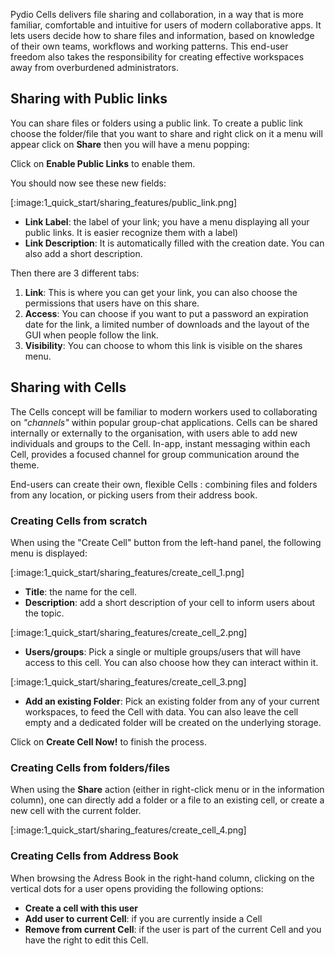 Pydio Cells delivers file sharing and collaboration, in a way that is more familiar, comfortable and intuitive for users of modern collaborative apps. It lets users decide how to share files and information, based on knowledge of their own teams, workflows and working patterns. This end-user freedom also takes the responsibility for creating effective workspaces away from overburdened administrators.

## Sharing with Public links

You can share files or folders using a public link. To create a public link choose the folder/file that you want to share and right click on it a menu will appear click on **Share** then you will have a menu popping:

Click on **Enable Public Links** to enable them.

You should now see these new fields:

[:image:1_quick_start/sharing_features/public_link.png]

- **Link Label**: the label of your link; you have a menu displaying all your public links. It is easier recognize them with a label)
- **Link Description**: It is automatically filled with the creation date. You can also add a short description.

Then there are 3 different tabs:

1. **Link**: This is where you can get your link, you can also choose the permissions that users have on this share.
1. **Access**: You can choose if you want to put a password an expiration date for the link, a limited number of downloads and the layout of the GUI when people follow the link.
1. **Visibility**: You can choose to whom this link is visible on the shares menu.

## Sharing with Cells

The Cells concept will be familiar to modern workers used to collaborating on _"channels"_ within popular group-chat applications. Cells can be shared internally or externally to the organisation, with users able to add new individuals and groups to the Cell. In-app, instant messaging within each Cell, provides a focused channel for group communication around the theme.

End-users can create their own, flexible Cells : combining files and folders from any location, or picking users from their address book.

### Creating Cells from scratch

When using the "Create Cell" button from the left-hand panel, the following menu is displayed:

[:image:1_quick_start/sharing_features/create_cell_1.png]

- **Title**: the name for the cell.
- **Description**: add a short description of your cell to inform users about the topic.

[:image:1_quick_start/sharing_features/create_cell_2.png]

- **Users/groups**: Pick a single or multiple groups/users that will have access to this cell. You can also choose how they can interact within it.

[:image:1_quick_start/sharing_features/create_cell_3.png]

- **Add an existing Folder**: Pick an existing folder from any of your current workspaces, to feed the Cell with data. You can also leave the cell empty and a dedicated folder will be created on the underlying storage.

Click on **Create Cell Now!** to finish the process.

### Creating Cells from folders/files

When using the **Share** action (either in right-click menu or in the information column), one can directly add a folder or a file to an existing cell, or create a new cell with the current folder.

[:image:1_quick_start/sharing_features/create_cell_4.png]

### Creating Cells from Address Book

When browsing the Adress Book in the right-hand column, clicking on the vertical dots for a user opens providing the following options:

- **Create a cell with this user**
- **Add user to current Cell**: if you are currently inside a Cell
- **Remove from current Cell**: if the user is part of the current Cell and you have the right to edit this Cell.

